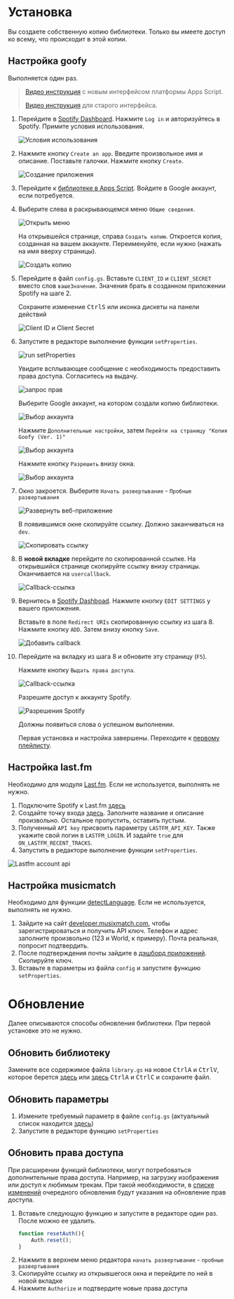 # Установка

Вы создаете собственную копию библиотеки. Только вы имеете доступ ко всему, что происходит в этой копии. 

## Настройка goofy

Выполняется один раз. 
> [Видео инструкция](https://drive.google.com/file/d/1yhI8sfBVAyhn5RUUtOxKLiYSgdIF9Ts9/view) с новым интерфейсом платформы Apps Script. 
> 
> [Видео инструкция](https://drive.google.com/file/d/13I_E9g5x_Gb-G-KANmzUxLgDv-bPkQsu/view) для старого интерфейса.

1. Перейдите в [Spotify Dashboard](https://developer.spotify.com/dashboard/). Нажмите `Log in` и авторизуйтесь в Spotify. Примите условия использования.

   ![Условия использования](/img/install-step-dashboard-term.png ':size=40%')

2. Нажмите кнопку `Create an app`. Введите произвольное имя и описание. Поставьте галочки. Нажмите кнопку `Create`.

   ![Создание приложения](/img/install-step-create-app.png ':size=40%')

3. Перейдите к [библиотеке в Apps Script](https://script.google.com/d/1DnC4H7yjqPV2unMZ_nmB-1bDSJT9wQUJ7Wq-ijF4Nc7Fl3qnbT0FkPSr/edit?usp=sharing). Войдите в Google аккаунт, если потребуется.

4. Выберите слева в раскрывающемся меню `Общие сведения`. 

   ![Открыть меню](/img/general-property.gif ':size=60%')

   На открывшейся странице, справа `Создать копию`. Откроется копия, созданная на вашем аккаунте. Переименуйте, если нужно (нажать на имя вверху страницы).
   
    ![Создать копию](/img/install-step-copy.png)

5. Перейдите в файл `config.gs`. Вставьте `CLIENT_ID` и `CLIENT_SECRET` вместо слов `вашеЗначение`. Значения брать в созданном приложении Spotify на шаге 2.

   Сохраните изменение <kbd>Ctrl</kbd><kbd>S</kbd> или иконка дискеты на панели действий

   ![Client ID и Client Secret](/img/install-step-client-id2.png)

6. Запустите в редакторе выполнение функции `setProperties`. 

   ![run setProperties](/img/install-run-setProperties.png)

   Увидите всплывающее сообщение с необходимость предоставить права доступа. Согласитесь на выдачу.

   ![запрос прав](/img/install-permission-request.png ':size=50%')

   Выберите Google аккаунт, на котором создали копию библиотеки.

   ![Выбор аккаунта](/img/install-step-account.png)

   Нажмите `Дополнительные настройки`, затем `Перейти на страницу "Копия Goofy (Ver. 1)"`

   ![Выбор аккаунта](/img/install-step-warning.png ':size=50%')

   Нажмите кнопку `Разрешить` внизу окна.

   ![Выбор аккаунта](/img/install-step-grant-permissions.png)

7. Окно закроется. Выберите `Начать развертывание` - `Пробные развертывания`

   ![Развернуть веб-приложение](/img/install-step-webapp.png ':size=40%')

   В появившимся окне скопируйте ссылку. Должно заканчиваться на `dev`.

   ![Скопировать ссылку](/img/install-step-link.png)

8. В **новой вкладке** перейдите по скопированной ссылке. На открывшийся странице скопируйте ссылку внизу страницы. Оканчивается на `usercallback`.

   ![Callback-ссылка](/img/install-step-callback-link.png)

9. Вернитесь в [Spotify Dashboad](https://developer.spotify.com/dashboard/). Нажмите кнопку `EDIT SETTINGS` у вашего приложения.
    
    Вставьте в поле `Redirect URIs` скопированную ссылку из шага 8. Нажмите кнопку `ADD`. Затем внизу кнопку `Save`.
    
    ![Добавить callback](/img/install-step-dashboard-redirect.png ':size=50%')

10. Перейдите на вкладку из шага 8 и обновите эту страницу (`F5`).

    Нажмите кнопку `Выдать права доступа`.

    ![Callback-ссылка](/img/install-step-callback-link.png)

    Разрешите доступ к аккаунту Spotify.

    ![Разрешения Spotify](/img/install-step-grant-spotify.png)

    Должны появиться слова о успешном выполнении.

    Первая установка и настройка завершены. Переходите к [первому плейлисту](/first-playlist).

## Настройка last.fm

Необходимо для модуля [Last.fm](/reference/lastfm). Если не используется, выполнять не нужно.

1. Подключите Spotify к Last.fm [здесь](https://www.last.fm/settings/applications)
2. Создайте точку входа [здесь](https://www.last.fm/api/account/create). Заполните название и описание произвольно. Остальное пропустить, оставить пустым.
3. Полученный `API key` присвоить параметру `LASTFM_API_KEY`. Также укажите свой логин в `LASTFM_LOGIN`. И задайте `true` для `ON_LASTFM_RECENT_TRACKS`.
4. Запустить в редакторе выполнение функции `setProperties`.

![Lastfm account api](/img/lastfm_account_api3.png)

## Настройка musicmatch

Необходимо для функции [detectLanguage](/reference/filter?id=detectlanguage). Если не используется, выполнять не нужно. 

1. Зайдите на сайт [developer.musixmatch.com](https://developer.musixmatch.com/signup), чтобы зарегистрироваться и получить API ключ. Телефон и адрес заполните произвольно (123 и World, к примеру). Почта реальная, попросит подтвердить.  
2. После подтверждения почты зайдите в [дэшборд приложений](https://developer.musixmatch.com/admin/applications). Скопируйте ключ.  
3. Вставьте в параметры из файла `config` и запустите функцию `setProperties`.

# Обновление

Далее описываются способы обновления библиотеки. При первой установке это не нужно.

## Обновить библиотеку

Замените все содержимое файла `library.gs` на новое <kbd>Ctrl</kbd><kbd>A</kbd> и <kbd>Ctrl</kbd><kbd>V</kbd>, которое берется [здесь](https://github.com/Chimildic/goofy/blob/main/library.js) или [здесь](https://script.google.com/d/1DnC4H7yjqPV2unMZ_nmB-1bDSJT9wQUJ7Wq-ijF4Nc7Fl3qnbT0FkPSr/edit?usp=sharing) <kbd>Ctrl</kbd><kbd>A</kbd> и <kbd>Ctrl</kbd><kbd>C</kbd> и сохраните файл.

## Обновить параметры

1. Измените требуемый параметр в файле `config.gs` (актуальный список находится [здесь](https://github.com/Chimildic/goofy/blob/main/config.js))
2. Запустите в редакторе функцию `setProperties`

## Обновить права доступа

При расширении функций библиотеки, могут потребоваться дополнительные права доступа. Например, на загрузку изображения или доступ к любимым трекам. При такой необходимости, в [списке изменений](/changelog.md) очередного обновления будут указания на обновление прав доступа.

1. Вставьте следующую функцию и запустите в редакторе один раз. После можно ее удалить.
    ```js
    function resetAuth(){
        Auth.reset();
    }
    ```
2. Нажмите в верхнем меню редактора `начать развертывание` - `пробные развертывания`
3. Скопируйте ссылку из открывшегося окна и перейдите по ней в новой вкладке
4. Нажмите `Authorize` и подтвердите новые права доступа
